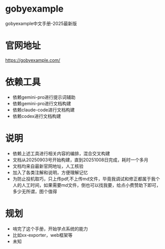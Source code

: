 # gobyexample
gobyexample中文手册-2025最新版
# 官网地址
https://gobyexample.com/
# 依赖工具
- 依赖gemini-pro进行提示词辅助
- 依赖gemini-pro进行文档构建
- 依赖claude-code进行文档构建
- 依赖codex进行文档构建

# 说明
- 依赖上述工具进行相关内容的编排，混合交叉构建
- 文档从20250903号开始构建，直到20251008日完成，耗时一个多月
- 文档均来自最新官网地址，人工核验
- 加入了各类注解和说明，方便理解记忆
- 为防止投机取巧，只上传pdf,不上传md文件，毕竟我调试和修正都属于我个人的人工时间，如果需要md文件，倒也可以找我要，给点小费赞助下即可，多少无所谓，图个值得

# 规划
- 啃完了这个手册，开始学点系统的能力
- 比如xx-exporter，web框架等
- 未知
